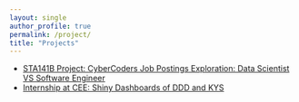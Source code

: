 ```yaml
---
layout: single
author_profile: true
permalink: /project/
title: "Projects"
---
```


- [STA141B Project: CyberCoders Job Postings Exploration: Data Scientist VS Software Engineer](https://xinyihou.github.io/Job-Posting-Analyis-Data-Scientist-VS-Software-Engineer/)
- [Internship at CEE: Shiny Dashboards of DDD and KYS](https://xinyihou.github.io/CEE-Shiny-Dashboards/)




